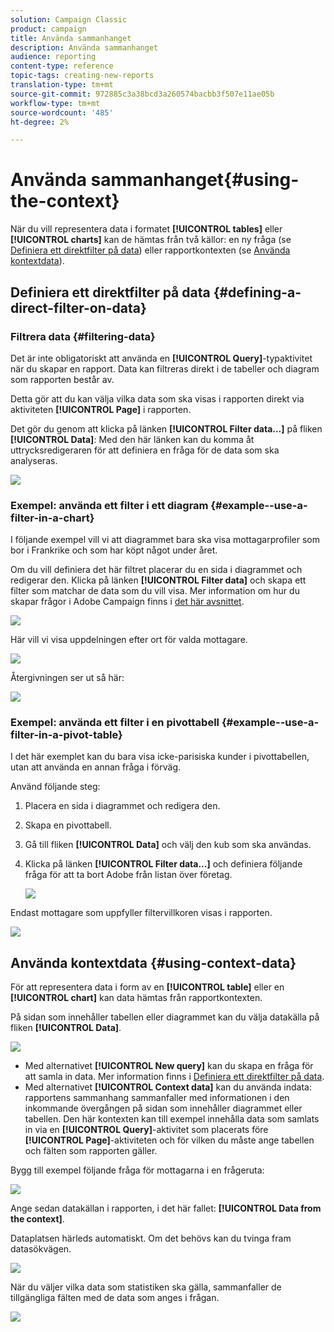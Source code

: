 ```yaml
---
solution: Campaign Classic
product: campaign
title: Använda sammanhanget
description: Använda sammanhanget
audience: reporting
content-type: reference
topic-tags: creating-new-reports
translation-type: tm+mt
source-git-commit: 972885c3a38bcd3a260574bacbb3f507e11ae05b
workflow-type: tm+mt
source-wordcount: '485'
ht-degree: 2%

---
```



# Använda sammanhanget{#using-the-context}

När du vill representera data i formatet **[!UICONTROL tables]** eller **[!UICONTROL charts]** kan de hämtas från två källor: en ny fråga (se [Definiera ett direktfilter på data](#defining-a-direct-filter-on-data)) eller rapportkontexten (se [Använda kontextdata](#using-context-data)).

## Definiera ett direktfilter på data {#defining-a-direct-filter-on-data}

### Filtrera data {#filtering-data}

Det är inte obligatoriskt att använda en **[!UICONTROL Query]**-typaktivitet när du skapar en rapport. Data kan filtreras direkt i de tabeller och diagram som rapporten består av.

Detta gör att du kan välja vilka data som ska visas i rapporten direkt via aktiviteten **[!UICONTROL Page]** i rapporten.

Det gör du genom att klicka på länken **[!UICONTROL Filter data...]** på fliken **[!UICONTROL Data]**: Med den här länken kan du komma åt uttrycksredigeraren för att definiera en fråga för de data som ska analyseras.

![](assets/reporting_filter_data_from_page.png)

### Exempel: använda ett filter i ett diagram {#example--use-a-filter-in-a-chart}

I följande exempel vill vi att diagrammet bara ska visa mottagarprofiler som bor i Frankrike och som har köpt något under året.

Om du vill definiera det här filtret placerar du en sida i diagrammet och redigerar den. Klicka på länken **[!UICONTROL Filter data]** och skapa ett filter som matchar de data som du vill visa. Mer information om hur du skapar frågor i Adobe Campaign finns i [det här avsnittet](../../platform/using/about-queries-in-campaign.md).

![](assets/s_ncs_advuser_report_wizard_029.png)

Här vill vi visa uppdelningen efter ort för valda mottagare.

![](assets/reporting_graph_with_2vars.png)

Återgivningen ser ut så här:

![](assets/reporting_graph_with_2vars_preview.png)

### Exempel: använda ett filter i en pivottabell {#example--use-a-filter-in-a-pivot-table}

I det här exemplet kan du bara visa icke-parisiska kunder i pivottabellen, utan att använda en annan fråga i förväg.

Använd följande steg:

1. Placera en sida i diagrammet och redigera den.
1. Skapa en pivottabell.
1. Gå till fliken **[!UICONTROL Data]** och välj den kub som ska användas.
1. Klicka på länken **[!UICONTROL Filter data...]** och definiera följande fråga för att ta bort Adobe från listan över företag.

   ![](assets/s_ncs_advuser_report_display_03.png)

Endast mottagare som uppfyller filtervillkoren visas i rapporten.

![](assets/s_ncs_advuser_report_display_04.png)

## Använda kontextdata {#using-context-data}

För att representera data i form av en **[!UICONTROL table]** eller en **[!UICONTROL chart]** kan data hämtas från rapportkontexten.

På sidan som innehåller tabellen eller diagrammet kan du välja datakälla på fliken **[!UICONTROL Data]**.

![](assets/s_ncs_advuser_report_datasource_3.png)

* Med alternativet **[!UICONTROL New query]** kan du skapa en fråga för att samla in data. Mer information finns i [Definiera ett direktfilter på data](#defining-a-direct-filter-on-data).
* Med alternativet **[!UICONTROL Context data]** kan du använda indata: rapportens sammanhang sammanfaller med informationen i den inkommande övergången på sidan som innehåller diagrammet eller tabellen. Den här kontexten kan till exempel innehålla data som samlats in via en **[!UICONTROL Query]**-aktivitet som placerats före **[!UICONTROL Page]**-aktiviteten och för vilken du måste ange tabellen och fälten som rapporten gäller.

Bygg till exempel följande fråga för mottagarna i en frågeruta:

![](assets/s_ncs_advuser_report_datasource_2.png)

Ange sedan datakällan i rapporten, i det här fallet: **[!UICONTROL Data from the context]**.

Dataplatsen härleds automatiskt. Om det behövs kan du tvinga fram datasökvägen.

![](assets/s_ncs_advuser_report_datasource_4.png)

När du väljer vilka data som statistiken ska gälla, sammanfaller de tillgängliga fälten med de data som anges i frågan.

![](assets/s_ncs_advuser_report_datasource_1.png)

